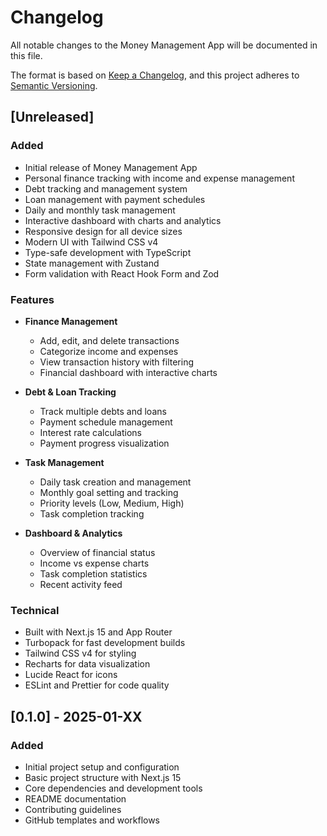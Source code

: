 # Changelog

All notable changes to the Money Management App will be documented in this file.

The format is based on [Keep a Changelog](https://keepachangelog.com/en/1.0.0/),
and this project adheres to [Semantic Versioning](https://semver.org/spec/v2.0.0.html).

## [Unreleased]

### Added
- Initial release of Money Management App
- Personal finance tracking with income and expense management
- Debt tracking and management system
- Loan management with payment schedules
- Daily and monthly task management
- Interactive dashboard with charts and analytics
- Responsive design for all device sizes
- Modern UI with Tailwind CSS v4
- Type-safe development with TypeScript
- State management with Zustand
- Form validation with React Hook Form and Zod

### Features
- **Finance Management**
  - Add, edit, and delete transactions
  - Categorize income and expenses
  - View transaction history with filtering
  - Financial dashboard with interactive charts
  
- **Debt & Loan Tracking**
  - Track multiple debts and loans
  - Payment schedule management
  - Interest rate calculations
  - Payment progress visualization
  
- **Task Management**
  - Daily task creation and management
  - Monthly goal setting and tracking
  - Priority levels (Low, Medium, High)
  - Task completion tracking
  
- **Dashboard & Analytics**
  - Overview of financial status
  - Income vs expense charts
  - Task completion statistics
  - Recent activity feed

### Technical
- Built with Next.js 15 and App Router
- Turbopack for fast development builds
- Tailwind CSS v4 for styling
- Recharts for data visualization
- Lucide React for icons
- ESLint and Prettier for code quality

## [0.1.0] - 2025-01-XX

### Added
- Initial project setup and configuration
- Basic project structure with Next.js 15
- Core dependencies and development tools
- README documentation
- Contributing guidelines
- GitHub templates and workflows
